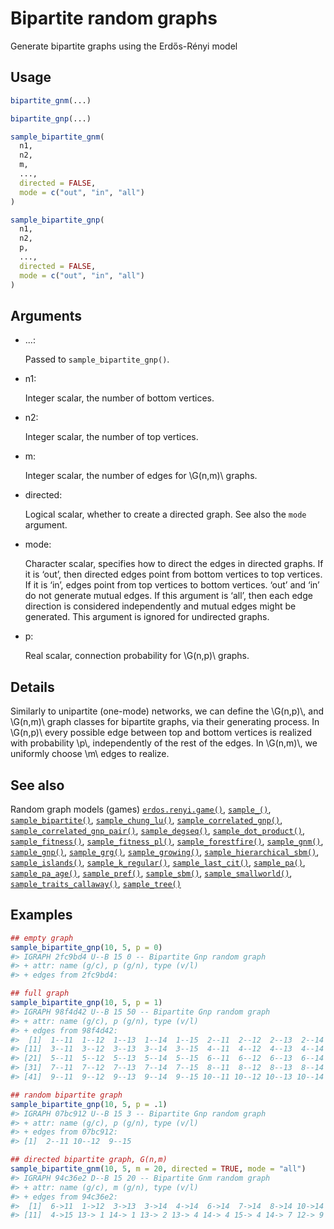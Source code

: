 # Bipartite random graphs

Generate bipartite graphs using the Erdős-Rényi model

## Usage

``` r
bipartite_gnm(...)

bipartite_gnp(...)

sample_bipartite_gnm(
  n1,
  n2,
  m,
  ...,
  directed = FALSE,
  mode = c("out", "in", "all")
)

sample_bipartite_gnp(
  n1,
  n2,
  p,
  ...,
  directed = FALSE,
  mode = c("out", "in", "all")
)
```

## Arguments

- ...:

  Passed to `sample_bipartite_gnp()`.

- n1:

  Integer scalar, the number of bottom vertices.

- n2:

  Integer scalar, the number of top vertices.

- m:

  Integer scalar, the number of edges for \\G(n,m)\\ graphs.

- directed:

  Logical scalar, whether to create a directed graph. See also the
  `mode` argument.

- mode:

  Character scalar, specifies how to direct the edges in directed
  graphs. If it is ‘out’, then directed edges point from bottom vertices
  to top vertices. If it is ‘in’, edges point from top vertices to
  bottom vertices. ‘out’ and ‘in’ do not generate mutual edges. If this
  argument is ‘all’, then each edge direction is considered
  independently and mutual edges might be generated. This argument is
  ignored for undirected graphs.

- p:

  Real scalar, connection probability for \\G(n,p)\\ graphs.

## Details

Similarly to unipartite (one-mode) networks, we can define the
\\G(n,p)\\, and \\G(n,m)\\ graph classes for bipartite graphs, via their
generating process. In \\G(n,p)\\ every possible edge between top and
bottom vertices is realized with probability \\p\\, independently of the
rest of the edges. In \\G(n,m)\\, we uniformly choose \\m\\ edges to
realize.

## See also

Random graph models (games)
[`erdos.renyi.game()`](https://r.igraph.org/reference/erdos.renyi.game.md),
[`sample_()`](https://r.igraph.org/reference/sample_.md),
[`sample_bipartite()`](https://r.igraph.org/reference/sample_bipartite.md),
[`sample_chung_lu()`](https://r.igraph.org/reference/sample_chung_lu.md),
[`sample_correlated_gnp()`](https://r.igraph.org/reference/sample_correlated_gnp.md),
[`sample_correlated_gnp_pair()`](https://r.igraph.org/reference/sample_correlated_gnp_pair.md),
[`sample_degseq()`](https://r.igraph.org/reference/sample_degseq.md),
[`sample_dot_product()`](https://r.igraph.org/reference/sample_dot_product.md),
[`sample_fitness()`](https://r.igraph.org/reference/sample_fitness.md),
[`sample_fitness_pl()`](https://r.igraph.org/reference/sample_fitness_pl.md),
[`sample_forestfire()`](https://r.igraph.org/reference/sample_forestfire.md),
[`sample_gnm()`](https://r.igraph.org/reference/sample_gnm.md),
[`sample_gnp()`](https://r.igraph.org/reference/sample_gnp.md),
[`sample_grg()`](https://r.igraph.org/reference/sample_grg.md),
[`sample_growing()`](https://r.igraph.org/reference/sample_growing.md),
[`sample_hierarchical_sbm()`](https://r.igraph.org/reference/sample_hierarchical_sbm.md),
[`sample_islands()`](https://r.igraph.org/reference/sample_islands.md),
[`sample_k_regular()`](https://r.igraph.org/reference/sample_k_regular.md),
[`sample_last_cit()`](https://r.igraph.org/reference/sample_last_cit.md),
[`sample_pa()`](https://r.igraph.org/reference/sample_pa.md),
[`sample_pa_age()`](https://r.igraph.org/reference/sample_pa_age.md),
[`sample_pref()`](https://r.igraph.org/reference/sample_pref.md),
[`sample_sbm()`](https://r.igraph.org/reference/sample_sbm.md),
[`sample_smallworld()`](https://r.igraph.org/reference/sample_smallworld.md),
[`sample_traits_callaway()`](https://r.igraph.org/reference/sample_traits_callaway.md),
[`sample_tree()`](https://r.igraph.org/reference/sample_tree.md)

## Examples

``` r
## empty graph
sample_bipartite_gnp(10, 5, p = 0)
#> IGRAPH 2fc9bd4 U--B 15 0 -- Bipartite Gnp random graph
#> + attr: name (g/c), p (g/n), type (v/l)
#> + edges from 2fc9bd4:

## full graph
sample_bipartite_gnp(10, 5, p = 1)
#> IGRAPH 98f4d42 U--B 15 50 -- Bipartite Gnp random graph
#> + attr: name (g/c), p (g/n), type (v/l)
#> + edges from 98f4d42:
#>  [1]  1--11  1--12  1--13  1--14  1--15  2--11  2--12  2--13  2--14  2--15
#> [11]  3--11  3--12  3--13  3--14  3--15  4--11  4--12  4--13  4--14  4--15
#> [21]  5--11  5--12  5--13  5--14  5--15  6--11  6--12  6--13  6--14  6--15
#> [31]  7--11  7--12  7--13  7--14  7--15  8--11  8--12  8--13  8--14  8--15
#> [41]  9--11  9--12  9--13  9--14  9--15 10--11 10--12 10--13 10--14 10--15

## random bipartite graph
sample_bipartite_gnp(10, 5, p = .1)
#> IGRAPH 07bc912 U--B 15 3 -- Bipartite Gnp random graph
#> + attr: name (g/c), p (g/n), type (v/l)
#> + edges from 07bc912:
#> [1]  2--11 10--12  9--15

## directed bipartite graph, G(n,m)
sample_bipartite_gnm(10, 5, m = 20, directed = TRUE, mode = "all")
#> IGRAPH 94c36e2 D--B 15 20 -- Bipartite Gnm random graph
#> + attr: name (g/c), m (g/n), type (v/l)
#> + edges from 94c36e2:
#>  [1]  6->11  1->12  3->13  3->14  4->14  6->14  7->14  8->14 10->14  2->15
#> [11]  4->15 13-> 1 14-> 1 13-> 2 13-> 4 14-> 4 15-> 4 14-> 7 12-> 9 13->10
```
